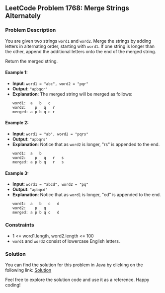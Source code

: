 ## LeetCode Problem 1768: Merge Strings Alternately

### Problem Description

You are given two strings `word1` and `word2`. Merge the strings by adding letters in alternating order, starting with `word1`. If one string is longer than the other, append the additional letters onto the end of the merged string.

Return the merged string.

#### Example 1:

- **Input**: `word1 = "abc", word2 = "pqr"`
- **Output**: `"apbqcr"`
- **Explanation**: The merged string will be merged as follows:
  ```
  word1:  a   b   c
  word2:    p   q   r
  merged: a p b q c r
  ```

#### Example 2:

- **Input**: `word1 = "ab", word2 = "pqrs"`
- **Output**: `"apbqrs"`
- **Explanation**: Notice that as `word2` is longer, "rs" is appended to the end.
  ```
  word1:  a   b
  word2:    p   q   r   s
  merged: a p b q   r   s
  ```

#### Example 3:

- **Input**: `word1 = "abcd", word2 = "pq"`
- **Output**: `"apbqcd"`
- **Explanation**: Notice that as `word1` is longer, "cd" is appended to the end.
  ```
  word1:  a   b   c   d
  word2:    p   q
  merged: a p b q c   d
  ```

### Constraints

- 1 <= word1.length, word2.length <= 100
- `word1` and `word2` consist of lowercase English letters.

### Solution

You can find the solution for this problem in Java by clicking on the following link: [Solution](solution.java)

Feel free to explore the solution code and use it as a reference. Happy coding!
